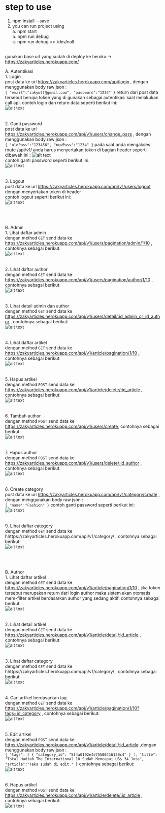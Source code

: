 # step to use

1. npm install --save
2. you can run project using <br/>
    a. npm start <br/>
    b. npm run debug <br/>
    c. npm run debug >> /dev/null <br/> <br/>

gunakan base url yang sudah di deploy ke heroku ->  https://zakyarticles.herokuapp.com/

A. Autentikasi<br/>
    1. Login<br/>
    post data ke url https://zakyarticles.herokuapp.com/api/login , dengan menggunakan body raw json : <br/>
    ```
    {
        "email":"zakywtf@gmail.com",
        "password":"1234"
    }
    ```
    return dari post data tersebut berupa token yang di gunakan sebagai autentikasi saat melakukan call api. contoh login dan return data seperti berikut ini: <br/>
    ![alt text](https://github.com/zakywtf/portal_berita/blob/master/documentation/login.png?raw=true)<br/><br/><br/>
    2. Ganti password<br/>
    post data ke url https://zakyarticles.herokuapp.com/api/v1/users/change_pass , dengan menggunakan body raw json : <br/>
    ```
    {
        "oldPass":"123456",
        "newPass":"1234"
    }
    ```
    pada saat anda mengakses route /api/v1/ anda harus menyertakan token di bagian header seperti dibawah ini : 
    ![alt text](https://github.com/zakywtf/portal_berita/blob/master/documentation/headertoken.png?raw=true)<br/>
    contoh ganti password seperti berikut ini: <br/>
    ![alt text](https://github.com/zakywtf/portal_berita/blob/master/documentation/changepass.png?raw=true)<br/><br/><br/>
    3. Logout<br/>
    post data ke url https://zakyarticles.herokuapp.com/api/v1/users/logout dengan menyertakan token di header <br/>
    contoh logout seperti berikut ini: <br/>
    ![alt text](https://github.com/zakywtf/portal_berita/blob/master/documentation/logout.png?raw=true)<br/><br/><br/><br/>


B. Admin<br/>
    1. Lihat daftar admin<br/>
    dengan method 
    ```
    GET
    ```
    send data ke https://zakyarticles.herokuapp.com/api/v1/users/pagination/admin/1/10 , contohnya sebagai berikut: <br/>
    ![alt text](https://github.com/zakywtf/portal_berita/blob/master/documentation/getadmin.png?raw=true)<br/><br/><br/>
    2. Lihat daftar author<br/>
    dengan method 
    ```
    GET
    ```
    send data ke https://zakyarticles.herokuapp.com/api/v1/users/pagination/author/1/10 , contohnya sebagai berikut: <br/>
    ![alt text](https://github.com/zakywtf/portal_berita/blob/master/documentation/getauthor.png?raw=true)<br/><br/><br/>
    3. Lihat detail admin dan author<br/>
    dengan method 
    ```
    GET
    ```
    send data ke https://zakyarticles.herokuapp.com/api/v1/users/detail/:id_admin_or_id_author , contohnya sebagai berikut: <br/>
    ![alt text](https://github.com/zakywtf/portal_berita/blob/master/documentation/detailadminauthor.png?raw=true)<br/><br/><br/>
    4. Lihat daftar artikel<br/>
    dengan method 
    ```
    GET
    ```
    send data ke https://zakyarticles.herokuapp.com/api/v1/article/pagination/1/10 , contohnya sebagai berikut: <br/>
    ![alt text](https://github.com/zakywtf/portal_berita/blob/master/documentation/getarticles.png?raw=true)<br/><br/><br/>
    5. Hapus artikel<br/>
    dengan method 
    ```
    POST
    ```
    send data ke https://zakyarticles.herokuapp.com/api/v1/article/delete/:id_article , contohnya sebagai berikut: <br/>
    ![alt text](https://github.com/zakywtf/portal_berita/blob/master/documentation/deletearticle.png?raw=true)<br/><br/><br/>
    6. Tambah author<br/>
    dengan method 
    ```
    POST
    ```
    send data ke https://zakyarticles.herokuapp.com/api/v1/users/create, contohnya sebagai berikut: <br/>
    ![alt text](https://github.com/zakywtf/portal_berita/blob/master/documentation/createauthor.png?raw=true)<br/><br/><br/>
    7. Hapus author<br/>
    dengan method 
    ```
    POST
    ```
    send data ke https://zakyarticles.herokuapp.com/api/v1/users/delete/:id_author , contohnya sebagai berikut: <br/>
    ![alt text](https://github.com/zakywtf/portal_berita/blob/master/documentation/deleteauthor.png?raw=true)<br/><br/><br/>
    8. Create category<br/>
    post data ke url https://zakyarticles.herokuapp.com/api/v1/category/create , dengan menggunakan body raw json : <br/>
    ```
    {
        "name":"Fashion"
    }
    ```
    contoh ganti password seperti berikut ini: <br/>
    ![alt text](https://github.com/zakywtf/portal_berita/blob/master/documentation/createcategory.png?raw=true)<br/><br/><br/>
    9. Lihat daftar category<br/>
    dengan method 
    ```
    GET
    ```
    send data ke hhttps://zakyarticles.herokuapp.com/api/v1/category/ , contohnya sebagai berikut: <br/>
    ![alt text](https://github.com/zakywtf/portal_berita/blob/master/documentation/getcategory.png?raw=true)<br/><br/><br/><br/>


B. Author<br/>
    1. Lihat daftar artikel<br/>
    dengan method 
    ```
    GET
    ```
    send data ke https://zakyarticles.herokuapp.com/api/v1/article/pagination/1/10 , jika token tersebut merupakan return dari login author maka sistem akan otomatis mem-filter artikel berdasarkan author yang sedang aktif. contohnya sebagai berikut: <br/>
    ![alt text](https://github.com/zakywtf/portal_berita/blob/master/documentation/getarticles.png?raw=true)<br/><br/><br/>
    2. Lihat detail artikel<br/>
    dengan method 
    ```
    GET
    ```
    send data ke https://zakyarticles.herokuapp.com/api/v1/article/detail/:id_article , contohnya sebagai berikut: <br/>
    ![alt text](https://github.com/zakywtf/portal_berita/blob/master/documentation/detailarticle.png?raw=true)<br/><br/><br/>
    3. Lihat daftar category<br/>
    dengan method 
    ```
    GET
    ```
    send data ke hhttps://zakyarticles.herokuapp.com/api/v1/category/ , contohnya sebagai berikut: <br/>
    ![alt text](https://github.com/zakywtf/portal_berita/blob/master/documentation/getcategory.png?raw=true)<br/><br/><br/>
    4. Cari artikel berdasarkan tag<br/>
    dengan method 
    ```
    GET
    ```
    send data ke https://zakyarticles.herokuapp.com/api/v1/article/pagination/1/10?tags=id_category , contohnya sebagai berikut: <br/>
    ![alt text](https://github.com/zakywtf/portal_berita/blob/master/documentation/getarticlebytag.png?raw=true)<br/><br/><br/>
    5. Edit artikel<br/>
    dengan method 
    ```
    POST
    ```
    send data ke https://zakyarticles.herokuapp.com/api/v1/article/detail/:id_article ,dengan menggunakan body raw json : <br/>
    ```
    {
        "tags": [
            {
                "category_id": "5f4a0192e4d75500416120c4"
            }
        ],
        "title": "Total Hadiah The International 10 Sudah Mencapai US$ 34 Juta",
        "article":"Teks sudah di edit."
    }
    ```
    contohnya sebagai berikut: <br/>
    ![alt text](https://github.com/zakywtf/portal_berita/blob/master/documentation/editarticle.png?raw=true)<br/><br/><br/>
    6. Hapus artikel<br/>
    dengan method 
    ```
    POST
    ```
    send data ke https://zakyarticles.herokuapp.com/api/v1/article/delete/:id_article , contohnya sebagai berikut: <br/>
    ![alt text](https://github.com/zakywtf/portal_berita/blob/master/documentation/deletearticle.png?raw=true)<br/><br/><br/>